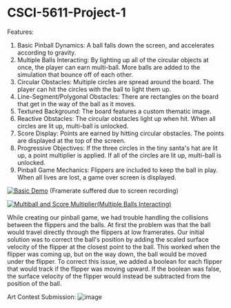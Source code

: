 # CSCI-5611-Project-1

Features:
1. Basic Pinball Dynamics: A ball falls down the screen, and accelerates according to gravity.
2. Multiple Balls Interacting: By lighting up all of the circular objects at once, the player can earn multi-ball. More balls are added to the simulation that bounce off of each other.
3. Circular Obstacles: Multiple circles are spread around the board. The player can hit the circles with the ball to light them up.
4. Line-Segment/Polygonal Obstacles: There are rectangles on the board that get in the way of the ball as it moves.
5. Textured Background: The board features a custom thematic image.
6. Reactive Obstacles: The circular obstacles light up when hit. When all circles are lit up, multi-ball is unlocked.
7. Score Display: Points are earned by hitting circular obstacles. The points are displayed at the top of the screen.
8. Progressive Objectives: If the three circles in the tiny santa's hat are lit up, a point multiplier is applied. If all of the circles are lit up, multi-ball is unlocked.
9. Pinball Game Mechanics: Flippers are included to keep the ball in play. When all lives are lost, a game over screen is displayed.

[![Basic Demo](https://img.youtube.com/vi/<VIDEO_ID>/hqdefault.jpg)](https://www.youtube.com/embed/YpJAnOSJA4E)
(Framerate suffered due to screen recording)

[![Multiball and Score Multiplier(Multiple Balls Interacting)](https://img.youtube.com/vi/<VIDEO_ID>/hqdefault.jpg)](https://www.youtube.com/embed/AQSvEMyAUy8)

While creating our pinball game, we had trouble handling the collisions between the flippers and the balls. At first the problem was that the ball would travel directly through the flippers at low framerates. Our initial solution was to correct the ball's position by adding the scaled surface velocity of the flipper at the closest point to the ball. This worked when the flipper was coming up, but on the way down, the ball would be moved under the flipper. To correct this issue, we added a boolean for each flipper that would track if the flipper was moving upward. If the boolean was false, the surface velocity of the flipper would instead be subtracted from the position of the ball.

Art Contest Submission:
![image](https://github.com/smithgraham2002/CSCI-5611-Project-1/assets/103609167/4fcd5c5f-24ca-409e-8285-c58b0575da47)
